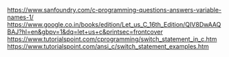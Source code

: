 https://www.sanfoundry.com/c-programming-questions-answers-variable-names-1/<br>
https://www.google.co.in/books/edition/Let_us_C_16th_Edition/QIV8DwAAQBAJ?hl=en&gbpv=1&dq=let+us+c&printsec=frontcover<br>
https://www.tutorialspoint.com/cprogramming/switch_statement_in_c.htm<br>
https://www.tutorialspoint.com/ansi_c/switch_statement_examples.htm<br>
